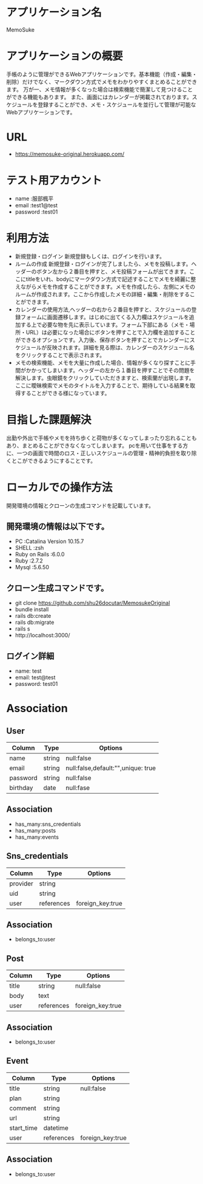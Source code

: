 # アプリケーション名
 MemoSuke

# アプリケーションの概要
手帳のように管理ができるWebアプリケーションです。基本機能（作成・編集・削除）だけでなく、マークダウン方式でメモをわかりやすくまとめることができます。
万が一、メモ情報が多くなった場合は検索機能で簡潔して見つけることができる機能もあります。
また、画面にはカレンダーが掲載されております。スケジュールを登録することができ、メモ・スケジュールを並行して管理が可能なWebアプリケーションです。

# URL
- https://memosuke-original.herokuapp.com/

# テスト用アカウント
- name     :服部楓平    
- email    :test1@test 
- password :test01     

# 利用方法
- 新規登録・ログイン 新規登録もしくは、ログインを行います。
- ルームの作成 新規登録・ログインが完了しましたら、メモを投稿します。ヘッダーのボタン左から２番目を押すと、メモ投稿フォームが出てきます。ここにtitleをいれ、bodyにマークダウン方式で記述することでメモを綺麗に整えながらメモを作成することができます。メモを作成したら、左側にメモのルームが作成されます。ここから作成したメモの詳細・編集・削除をすることができます。
- カレンダーの使用方法,ヘッダーの右から２番目を押すと、スケジュールの登録フォームに画面遷移します。はじめに出てくる入力欄はスケジュールを追加する上で必要な物を先に表示しています。フォーム下部にある（メモ・場所・URL）は必要になった場合にボタンを押すことで入力欄を追加することができるオプションです。入力後、保存ボタンを押すことでカレンダーにスケジュールが反映されます。詳細を見る際は、カレンダーのスケジュール名をクリックすることで表示されます。
- メモの検索機能、メモを大量に作成した場合、情報が多くなり探すことに手間がかかってしまいます。ヘッダーの左から１番目を押すことでその問題を解決します。虫眼鏡をクリックしていただきますと、検索蘭が出現します。ここに曖昧検索でメモのタイトルを入力することで、期待している結果を取得することができる様になっています。

# 目指した課題解決
出勤や外出で手帳やメモを持ち歩くと荷物が多くなってしまったり忘れることもあり、まとめることができなくなってしまいます。 pcを用いて仕事をする方に、一つの画面で時間のロス・正しいスケジュールの管理・精神的負担を取り除くとこができるようにすることです。

# ローカルでの操作方法
開発環境の情報とクローンの生成コマンドを記載しています。

## 開発環境の情報は以下です。
- PC            :Catalina Version 10.15.7
- SHELL         :zsh
- Ruby on Rails :6.0.0
- Ruby          :2.7.2
- Mysql         :5.6.50

## クローン生成コマンドです。
- git clone https://github.com/shu26docutar/MemosukeOriginal
- bundle install
- rails db:create
- rails db:migrate
- rails s
- http://localhost:3000/


## ログイン詳細
- name: test
- email: test@test
- password: test01

# Association
## User
|  Column  |  Type  |              Options               |
| -------- | ------ | ---------------------------------- |
| name     | string | null:false                         |
| email    | string | null:false,default:"",unique: true |
| password | string | null:false                         |
| birthday | date   | null:fase                          |

## Association
- has_many:sns_credentials
- has_many:posts
- has_many:events


## Sns_credentials
|  Column  |    Type    |      Options     |
| -------- | ---------- | ---------------- |
| provider | string     |                  |
| uid      | string     |                  |
| user     | references | foreign_key:true |

## Association 
- belongs_to:user


## Post
|  Column  |    Type    |      Options     |
| -------- | ---------- | ---------------- |
| title    | string     | null:false       |
| body     | text       |                  |
| user     | references | foreign_key:true |

## Association
- belongs_to:user


## Event
|   Column   |    Type    |      Options     |
| ---------- | ---------- | ---------------- |
| title      | string     | null:false       |
| plan       | string     |                  |
| comment    | string     |                  |
| url        | string     |                  |
| start_time | datetime   |                  |
| user       | references | foreign_key:true |

## Association
- belongs_to:user
